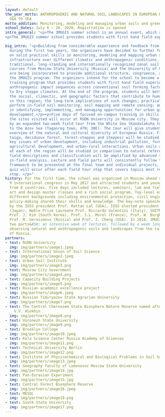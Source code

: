 ```yaml
---
layout: default
the_year_motto: ANTHROPOGENIC AND NATURAL SOIL LANDSCAPES IN EUROPEAN RUSSIA&#58;FROM
  SEA TO SEA
motto_addition: Monitoring, modeling and managing urban soils and green infrastructure
school_dates: July 6 – 26, 2020, Registration is opened
intro_general: "<p>The 3MUGIS summer school is an annual event, which addresses relevant contemporary environmental consequences and opportunities of urbanization with special emphasis on soil functions. The event is organized under the umbrella of the International Union of Soil Science (IUSS), RUDN University (Russia) and the Urban Soil Institute (USA) with strong cooperation from universities, institutions and research teams from around the world.</p>
<p>The 3MUGIS summer school provides students with first hand field experience examining anthropogenic impact sequences across conventional soil forming factors from Sub-artic to Dry steppe climates. At the end of the program, students will better understand the social, climactic, and geographic factors that contribute to human soil modification in this region; the long-term implications of such changes; practical skills to perform in-field soil monitoring, soil mapping and remote sensing; and applied skills in identifying, implementing, and managing opportunities for urban green infrastructure development.</p>"

big_intro: "<p>Building from considerable experience and feedback from participants
  during the first two years, the organizers have decided to further focus the school
  on solid practical skills in monitoring, modeling and mapping urban soils and green
  infrastructure over different climatic and anthropogenic conditions. Lessons from
  traditional, long-standing and internationally recognized zonal soil geography field
  courses from Moscow State University (Russia) and the University of California (USA)
  are being incorporated to provide additional structure, congruence, and rigor to
  the 3MUGIS program. The organizers intend for the school to become a globally recognized
  training program that provides students with first hand field experience examining
  anthropogenic impact sequences across conventional soil forming factors from Sub-artic
  to Dry steppe climates. At the end of the program, students will better understand
  the social, climactic, and geographic factors that contribute to human soil modification
  in this region; the long-term implications of such changes; practical skills to
  perform in-field soil monitoring, soil mapping and remote sensing; and applied skills
  in identifying, implementing, and managing opportunities for urban green infrastructure
  development.</p><p>Five days of focused on-campus training in skills relevant to
  the sites visited will occur at RUDN University in Moscow city. They will be followed
  by an expanded two-week field tour from the White Sea (Kandalaksha town, 67N; 32E)
  to the Azov Sea (Taganrog town, 47N; 38E). The tour will give students a unique
  overview of the natural and cultural diversity of European Russia. Five zones (subarctic,
  taiga, deciduous forest, forest-steppes and steppes) will be studied in regard to
  key issues of urban development, including industrial pollution, forest management,
  agricultural development, and urban-rural interactions. Urban soils and green infrastructure
  at each of the region will be studied in comparison to natural references. Conventional
  field descriptions and classification will be amplified by advanced techniques of
  in-field analysis. Lecture and field parts will consistently follow the problem-oriented
  framework to be presented at the final team and individual projects, and a short
  quiz will occur after each field tour stop that covers topics most relevant to that
  stop. </p>"
history: For the first time, the school was organized in Moscow ahead of the SUITMA
  9 international congress in May 2017 and attracted students and young researchers
  from 8 countries. Five days included lectures, seminars, lab and field practicals,
  art and design master classes and a rich social program. Top-level experts with
  different backgrounds including environmental protection, civil engineering and
  policy-making shared their skills and knowledge. The key-note speeches were given
  by the IUSS president Prof. Rattan Lal (USA), IUSS elected president Takashi Kasaki
  (Japan), Noble Prize Laureate Prof. Riccardo Valentini (Italy), SUITMA president
  Prof. J. Kim (South Korea), Prof. J.L. Morel (France), Prof. W. Burghardt (Germany),
  Prof. M. Gerasimova (Russia) and Prof. Z. Cheng (USA). In 2018, 3MUGIS included
  two parts&#58; an intensive week of lectures, followed by a week long field tour
  observing natural and anthropogenic soils and landscapes from the taiga to the steppes
  of Russia.
partners:
- text: RUDN University
  img: img/partners/image1.jpeg
- text: International Union of Soil Science
  img: img/partners/image2.jpeg
- text: Urban Soil Institute
  img: img/partners/image3.png
- text: Moscow City Government
  img: img/partners/image4.png
- text: Capacity Building Projects
  img: img/partners/image5.png
- text: Russian academic excellence project
  img: img/partners/image6.jpeg
- text: Russian Timiryazev State Agrarian University
  img: img/partners/image7.png
- text: The Central Chernozem State Biosphere Nature Reserve named after Professor
    V.V. Alekhin
  img: img/partners/image8.png
- text: Voronezh State University
  img: img/partners/image9.png
- text: Brooklyn College
  img: img/partners/image10.jpeg
- text: Kola Science Center Russia Academy of Sciences
  img: img/partners/image11.png
- text: Technical University Berlin
  img: img/partners/image12.png
- text: Institute of Physicochemical and Biological Problems in Soil Science
  img: img/partners/image13.jpeg
- text: Geography faculty of Lomonosov Moscow State University
  img: img/partners/image14.jpg
- text: Pan-Eurasian Experiment
  img: img/partners/image15.jpg
- text: Central Forest Biosphere Reserve
  img: img/partners/image16.jpeg
- text: MESOL
  img: img/partners/image18.png
- text: South State University
  img: img/partners/image17.png
---
```


